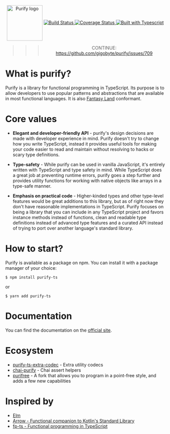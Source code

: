 <div align="center">
  <img align="center" src="assets/logo.png" alt="Purify logo" width="112" />

  <a href="https://travis-ci.org/gigobyte/purify">
    <img src="https://travis-ci.org/gigobyte/purify.svg?branch=master" alt="Build Status">
    <img src="https://coveralls.io/repos/github/gigobyte/purify/badge.svg?branch=master" alt="Coverage Status" />
    <img src="https://camo.githubusercontent.com/41c68e9f29c6caccc084e5a147e0abd5f392d9bc/68747470733a2f2f62616467656e2e6e65742f62616467652f547970655363726970742f7374726963742532302546302539462539322541412f626c7565" alt="Built with Typescript">
  </a>

  >>> CONTINUE: https://github.com/gigobyte/purify/issues/709
</div>

# What is purify?

Purify is a library for functional programming in TypeScript.
Its purpose is to allow developers to use popular patterns and abstractions that are available in most functional languages.
It is also <a href="https://github.com/fantasyland/fantasy-land">Fantasy Land</a> conformant.

# Core values

- **Elegant and developer-friendly API** - purify's design decisions are made with developer experience in mind. Purify doesn't try to change how you write TypeScript, instead it provides useful tools for making your code easier to read and maintain without resolving to hacks or scary type definitions.

- **Type-safety** - While purify can be used in vanilla JavaScript, it's entirely written with TypeScript and type safety in mind. While TypeScript does a great job at preventing runtime errors, purify goes a step further and provides utility functions for working with native objects like arrays in a type-safe manner.

- **Emphasis on practical code** - Higher-kinded types and other type-level features would be great additions to this library, but as of right now they don't have reasonable implementations in TypeScript. Purify focuses on being a library that you can include in any TypeScript project and favors instance methods instead of functions, clean and readable type definitions instead of advanced type features and a curated API instead of trying to port over another language's standard library.

# How to start?

Purify is available as a package on npm. You can install it with a package manager of your choice:

```
$ npm install purify-ts
```

or

```
$ yarn add purify-ts
```

# Documentation

You can find the documentation on the [official site](https://gigobyte.github.io/purify/).

# Ecosystem

- [purify-ts-extra-codec](https://github.com/airtoxin/purify-ts-extra-codec) - Extra utility codecs
- [chai-purify](https://github.com/dave-inc/chai-purify) - Chai assert helpers
- [purifree](https://github.com/nythrox/purifree) - A fork that allows you to program in a point-free style, and adds a few new capabilities

# Inspired by

- [Elm](https://elm-lang.org/)
- [Arrow - Functional companion to Kotlin's Standard Library](http://arrow-kt.io/)
- [fp-ts - Functional programming in TypeScript](https://github.com/gcanti/fp-ts)
